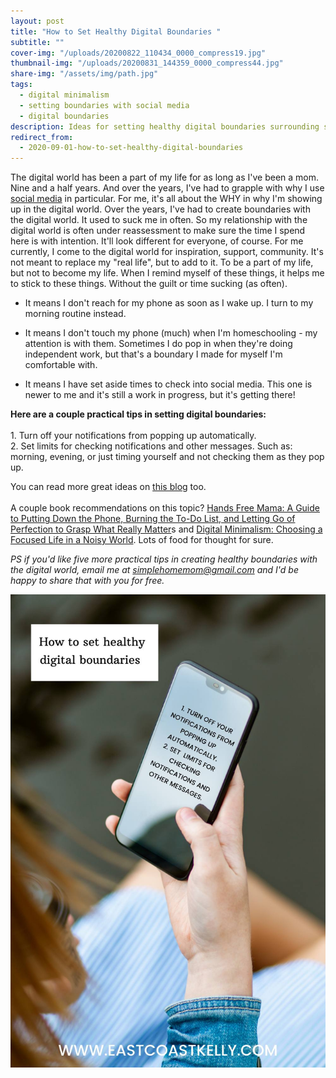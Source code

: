 ```yaml
---
layout: post
title: "How to Set Healthy Digital Boundaries "
subtitle: ""
cover-img: "/uploads/20200822_110434_0000_compress19.jpg"
thumbnail-img: "/uploads/20200831_144359_0000_compress44.jpg"
share-img: "/assets/img/path.jpg"
tags:
  - digital minimalism
  - setting boundaries with social media
  - digital boundaries
description: Ideas for setting healthy digital boundaries surrounding screen time.
redirect_from:
  - 2020-09-01-how-to-set-healthy-digital-boundaries
---
```


The digital world has been a part of my life for as long as I've been a mom. Nine and a half years. And over the years, I've had to grapple with why I use [social media](www.instagram.com/eastcoastkelly) in particular. For me, it's all about the WHY in why I'm showing up in the digital world. Over the years, I've had to create boundaries with the digital world. It used to suck me in often. So my relationship with the digital world is often under reassessment to make sure the time I spend here is with intention. It'll look different for everyone, of course. For me currently, I come to the digital world for inspiration, support, community. It's not meant to replace my "real life", but to add to it. To be a part of my life, but not to become my life. When I remind myself of these things, it helps me to stick to these things. Without the guilt or time sucking (as often). ⁣

- It means I don't reach for my phone as soon as I wake up. I turn to my morning routine instead. ⁣

- It means I don't touch my phone (much) when I'm homeschooling - my attention is with them. Sometimes I do pop in when they're doing independent work, but that's a boundary I made for myself I'm comfortable with. ⁣

- It means I have set aside times to check into social media. This one is newer to me and it's still a work in progress, but it's getting there!⁣

**Here are a couple practical tips in setting digital boundaries:⁣**  
⁣  
1\. Turn off your notifications from popping up automatically. ⁣  
2\. Set limits for checking notifications and other messages. Such as: morning, evening, or just timing yourself and not checking them as they pop up.⁣

You can read more great ideas on [this blog](http://amyblankson.com/5-strategies-setting-digital-boundaries/) too.  
⁣  
A couple book recommendations on this topic? [Hands Free Mama: A Guide to Putting Down the Phone, Burning the To-Do List, and Letting Go of Perfection to Grasp What Really Matter](https://amzn.to/2BduGKX)s and [Digital Minimalism: Choosing a Focused Life in a Noisy World](https://amzn.to/3jBof4D). Lots of food for thought for sure.⁣

_PS if you'd like five more practical tips in creating healthy boundaries with the digital world, email me at_ [_simplehomemom@gmail.com_](mailto:eastcoastkellyb@gmail.com) _and I'd be happy to share that with you for free._

![](/uploads/20200831_144130_0000_compress12.jpg)
